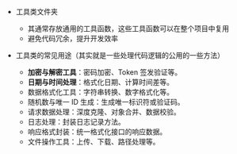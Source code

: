 - 工具类文件夹
    - 其通常存放通用的工具函数，这些工具函数可以在整个项目中复用
    - 避免代码冗余，提升开发效率

- 工具类的常见用途（其实就是一些处理代码逻辑的公用的一些方法） 
    - **加密与解密工具**：密码加密、Token 签发验证等。
    - **日期与时间处理**：格式化日期、计算时间差等。
    - 数据格式化工具：字符串转换、数字格式化等。
    - 随机数与唯一 ID 生成：生成唯一标识符或验证码。
    - 请求数据处理：深度克隆、对象合并、数据校验。
    - 日志处理：封装日志记录方法。
    - 响应格式封装：统一格式化接口的响应数据。
    - 文件操作工具：上传、下载、路径处理等。
